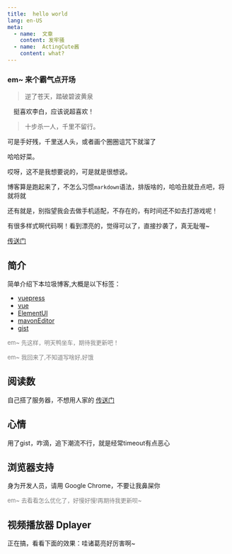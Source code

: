 ```yaml
---
title:  hello world
lang: en-US
meta:
  - name:  文章
    content: 发牢骚
  - name:  ActingCute酱
    content: what?
---
```


### em~ 来个霸气点开场

>逆了苍天，踏破碧波黄泉

<!-- more -->
<div ref="actingcute_anchor" id="actingcute_anchor"></div>

&ensp;&ensp;挺喜欢李白，应该说超喜欢！

>十步杀一人，千里不留行。

可是手好残，千里送人头，或者画个圈圈诅咒下就溜了

哈哈好菜。

哎呀，这不是我想要说的，可是就是很想说。

博客算是跑起来了，不怎么习惯`markdown`语法，排版啥的，哈哈丑就丑点吧，将就将就

还有就是，别指望我会去做手机适配，不存在的，有时间还不如去打游戏呢！

有很多样式啊代码啊！看到漂亮的，觉得可以了，直接抄袭了，真无耻喔~

[传送门](http://www.haibarai.com "要不要跳转去看看呢?")

## 简介

简单介绍下本垃圾博客,大概是以下标签：

* [vuepress](https://vuepress.vuejs.org/ "要不要跳转去看看呢?")
* [vue](https://cn.vuejs.org/ "要不要跳转去看看呢?")
* [ElementUI](https://element.eleme.cn "要不要跳转去看看呢?")
* [mavonEditor](https://github.com/hinesboy/mavonEditor "要不要跳转去看看呢?")
* [gist](https://gist.github.com/ "要不要跳转去看看呢?")

<font color=gray size=2>em~ 先这样，明天鸭坐车，期待我更新吧！</font>

<font color=gray size=2>em~ 我回来了,不知道写啥好,好饿</font>


## 阅读数

自己搭了服务器，不想用人家的 [传送门](https://github.com/ActingCute/lovely_server/ "要不要跳转去看看呢?")

## 心情

用了gist，咋滴，追下潮流不行，就是经常timeout有点恶心

## 浏览器支持

身为开发人员，请用 Google Chrome，不要让我鼻屎你

<font color=gray size=2>em~ 去看看怎么优化了，好慢好慢!再期待我更新呗~</font>

## 视频播放器 Dplayer

正在搞，看看下面的效果：哇诸葛亮好厉害啊~

<div id="dplayer"></div>
<script>
  new DPlayer({
      container: document.getElementById("dplayer"),
      screenshot: true,
      video: {
        url: "http://blog.deskmate.cc/666a.mp4"
      },
      subtitle: {
        url: "webvtt.vtt"
      }
    });
</script>